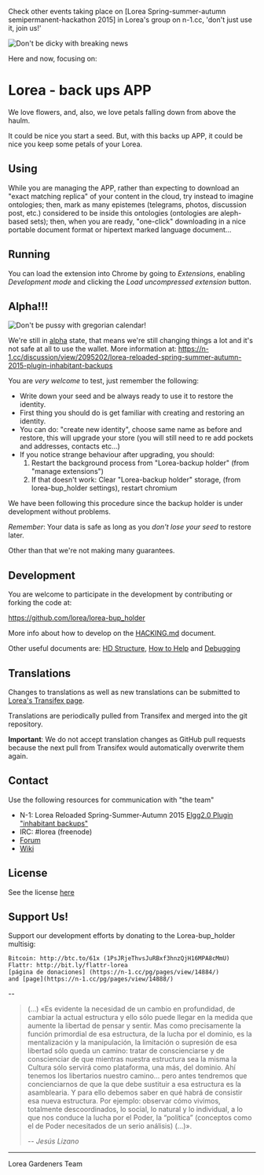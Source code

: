 Check other events taking place on [Lorea Spring-summer-autumn semipermanent-hackathon 2015] in Lorea's group on n-1.cc, 'don't just use it, join us!' 

![Don't be dicky with breaking news](https://lakurrealidad.files.wordpress.com/2014/09/informationis.png)

Here and now, focusing on:

Lorea - back ups APP
===========

We love flowers, and, also, we love petals falling down from above the haulm.

It could be nice you start a seed. But, with this backs up APP, it could be nice you keep some petals of your Lorea.

Using
------------
While you are managing the APP, rather than expecting to download an "exact matching replica" of your content in the cloud, try instead to imagine ontologies; then, mark as many epistemes (telegrams, photos, discussion post, etc.) considered to be inside this ontologies (ontologies are aleph-based sets); then, when you are ready, "one-click" downloading in a nice portable document format or hipertext marked language document...

Running
-----------

You can load the extension into Chrome by going to _Extensions_, enabling _Development mode_ and clicking the _Load uncompressed extension_ button.


Alpha!!!
-----------
![Don't be pussy with gregorian calendar!](https://lakurrealidad.files.wordpress.com/2011/02/reloj-arena.gif)

We're still in [alpha](http://en.wikipedia.org/wiki/Software_release_life_cycle#Alpha) state, that means we're still changing things a lot and it's not safe at all to use the wallet.
More information at: https://n-1.cc/discussion/view/2095202/lorea-reloaded-spring-summer-autumn-2015-plugin-inhabitant-backups

You are *very welcome* to test, just remember the following:
 * Write down your seed and be always ready to use it to restore the identity.
 * First thing you should do is get familiar with creating and restoring an identity.
 * You can do: "create new identity", choose same name as before and restore, this will upgrade your store (you will still need to re add pockets and addresses, contacts etc...)
 * If you notice strange behaviour after upgrading, you should:
    1. Restart the background process from "Lorea-backup holder" (from "manage extensions")
    2. If that doesn't work: Clear "Lorea-backup holder" storage, (from lorea-bup_holder settings), restart chromium

We have been following this procedure since the backup holder is under development without problems.

*Remember*: Your data is safe as long as you *don't lose your seed* to restore later.

Other than that we're not making many guarantees.


Development
-----------
You are welcome to participate in the development by contributing or forking the code at:

<https://github.com/lorea/lorea-bup_holder>

More info about how to develop on the [HACKING.md](HACKING.md) document.

Other useful documents are: [HD Structure](https://n-1.cc/dokuwiki/17605/doku.php?id/HDBUP_Holder), [How to Help](https://n-1.cc/dokuwiki/17605/doku.php?id=howtohelp) and [Debugging](https://n-1.cc/dokuwiki/17605/doku.php?id=debug)


Translations
-----------
Changes to translations as well as new translations can be submitted to [Lorea's Transifex page](https://www.transifex.com/projects/p/lorea/lorea-bup_holder).

Translations are periodically pulled from Transifex and merged into the git repository.

**Important**: We do not accept translation changes as GitHub pull requests because the next pull from Transifex would automatically overwrite them again.


Contact
-----------

Use the following resources for communication with "the team"

* N-1: Lorea Reloaded Spring-Summer-Autumn 2015 [Elgg2.0 Plugin "inhabitant backups"](https://n-1.cc/tasks/view/2095737/lorea-reloaded-spring-summer-autumn-2015-plugin-inhabitant-backups)
* IRC: #lorea (freenode)
* [Forum](https://n-1.cc/g/lorea+code)
* [Wiki](https://n-1.cc/dokuwiki/17605/doku.php?id=webpg)


License
------------
See the license [here](COPYRIGHT)

Support Us!
------------

Support our development efforts by donating to the Lorea-bup_holder multisig:

    Bitcoin: http://btc.to/61x (1PsJRjeThvsJuRBxf3hnzQjH16MPA8cMmU)
    Flattr: http://bit.ly/flattr-lorea
    [página de donaciones] (https://n-1.cc/pg/pages/view/14884/)
    and [page](https://n-1.cc/pg/pages/view/14888/)


--

> (...) «Es evidente la necesidad de un cambio en
profundidad, de cambiar la actual estructura y ello sólo
puede llegar en la medida que aumente la libertad de
pensar y sentir. Mas como precisamente la función primordial
de esa estructura, de la lucha por el dominio, es
la mentalización y la manipulación, la limitación o
supresión de esa libertad sólo queda un camino: tratar de
conscienciarse y de conscienciar de que mientras nuestra
estructura sea la misma la Cultura sólo servirá como plataforma,
una más, del dominio. Ahí tenemos los libertarios
nuestro camino… pero antes tendremos que concienciarnos
de que la que debe sustituir a esa estructura
es la asamblearia. Y para ello debemos saber en qué
habrá de consistir esa nueva estructura. Por ejemplo:
observar cómo vivimos, totalmente descoordinados, lo
social, lo natural y lo individual, a lo que nos conduce la
lucha por el Poder, la “política” (conceptos como el de
Poder necesitados de un serio análisis) (...)».
>
> -- <cite>Jesús Lizano</cite>

- - -

Lorea Gardeners Team
